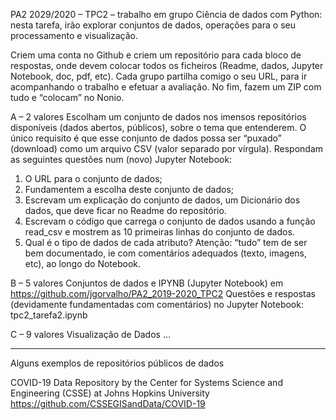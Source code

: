 PA2 2029/2020 – TPC2 – trabalho em grupo
Ciência de dados com Python: nesta tarefa, irão explorar conjuntos de dados, operações para o seu processamento e visualização.

Criem uma conta no Github e criem um repositório para cada bloco de respostas, onde devem colocar todos os ficheiros (Readme, dados, Jupyter Notebook, doc, pdf, etc). Cada grupo partilha comigo o seu URL, para ir acompanhando o trabalho e efetuar a avaliação. No fim, fazem um ZIP com tudo e “colocam” no Nonio.

A – 2 valores
Escolham um conjunto de dados nos imensos repositórios disponíveis (dados abertos, públicos), sobre o tema que entenderem. O único requisito é que esse conjunto de dados possa ser “puxado” (download) como um arquivo CSV (valor separado por vírgula). 
Respondam as seguintes questões num (novo) Jupyter Notebook:
1) O URL para o conjunto de dados;
2) Fundamentem a escolha deste conjunto de dados;
3) Escrevam um explicação do conjunto de dados, um Dicionário dos dados, que deve ficar no Readme do repositório.
4) Escrevam o código que carrega o conjunto de dados usando a função read_csv e mostrem as 10 primeiras linhas do conjunto de dados.
5) Qual é o tipo de dados de cada atributo?
Atenção: “tudo” tem de ser bem documentado, ie com comentários adequados (texto, imagens, etc), ao longo do Notebook. 

B – 5 valores
Conjuntos de dados e IPYNB (Jupyter Notebook) em https://github.com/jgorvalho/PA2_2019-2020_TPC2
Questões e respostas (devidamente fundamentadas com comentários) no Jupyter Notebook: tpc2_tarefa2.ipynb

C – 9 valores
Visualização de Dados …

----------------------------------------
Alguns exemplos de repositórios públicos de dados

COVID-19 Data Repository by the Center for Systems Science and Engineering (CSSE) at Johns Hopkins University
https://github.com/CSSEGISandData/COVID-19

